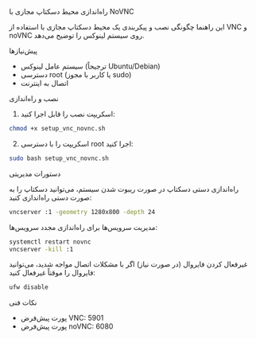  راه‌اندازی محیط دسکتاپ مجازی با NoVNC

این راهنما چگونگی نصب و پیکربندی یک محیط دسکتاپ مجازی با استفاده از VNC و noVNC روی سیستم لینوکس را توضیح می‌دهد.

 پیش‌نیازها

- سیستم عامل لینوکس (ترجیحاً Ubuntu/Debian)
- دسترسی root (یا کاربر با مجوز sudo)
- اتصال به اینترنت

 نصب و راه‌اندازی

1. اسکریپت نصب را قابل اجرا کنید:

```bash
chmod +x setup_vnc_novnc.sh
```

2. اسکریپت را با دسترسی root اجرا کنید:

```bash
sudo bash setup_vnc_novnc.sh
```

 دستورات مدیریتی

 راه‌اندازی دستی دسکتاپ
در صورت ریبوت شدن سیستم، می‌توانید دسکتاپ را به صورت دستی راه‌اندازی کنید:

```bash
vncserver :1 -geometry 1280x800 -depth 24
```

 مدیریت سرویس‌ها
برای راه‌اندازی مجدد سرویس‌ها:

```bash
systemctl restart novnc
vncserver -kill :1
```

 غیرفعال کردن فایروال (در صورت نیاز)
اگر با مشکلات اتصال مواجه شدید، می‌توانید فایروال را موقتاً غیرفعال کنید:

```bash
ufw disable
```

 نکات فنی

- پورت پیش‌فرض VNC: 5901
- پورت پیش‌فرض noVNC: 6080

